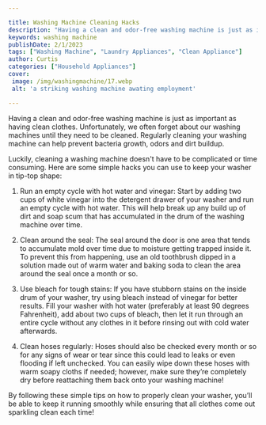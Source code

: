 ```yaml
---

title: Washing Machine Cleaning Hacks
description: "Having a clean and odor-free washing machine is just as important as having clean clothes. Unfortunately, we often forget about ou...learn more"
keywords: washing machine
publishDate: 2/1/2023
tags: ["Washing Machine", "Laundry Appliances", "Clean Appliance"]
author: Curtis
categories: ["Household Appliances"]
cover: 
 image: /img/washingmachine/17.webp
 alt: 'a striking washing machine awating employment'

---
```


Having a clean and odor-free washing machine is just as important as having clean clothes. Unfortunately, we often forget about our washing machines until they need to be cleaned. Regularly cleaning your washing machine can help prevent bacteria growth, odors and dirt buildup.

Luckily, cleaning a washing machine doesn't have to be complicated or time consuming. Here are some simple hacks you can use to keep your washer in tip-top shape: 

1) Run an empty cycle with hot water and vinegar: Start by adding two cups of white vinegar into the detergent drawer of your washer and run an empty cycle with hot water. This will help break up any build up of dirt and soap scum that has accumulated in the drum of the washing machine over time. 

2) Clean around the seal: The seal around the door is one area that tends to accumulate mold over time due to moisture getting trapped inside it. To prevent this from happening, use an old toothbrush dipped in a solution made out of warm water and baking soda to clean the area around the seal once a month or so. 

3) Use bleach for tough stains: If you have stubborn stains on the inside drum of your washer, try using bleach instead of vinegar for better results. Fill your washer with hot water (preferably at least 90 degrees Fahrenheit), add about two cups of bleach, then let it run through an entire cycle without any clothes in it before rinsing out with cold water afterwards. 

4) Clean hoses regularly: Hoses should also be checked every month or so for any signs of wear or tear since this could lead to leaks or even flooding if left unchecked. You can easily wipe down these hoses with warm soapy cloths if needed; however, make sure they’re completely dry before reattaching them back onto your washing machine! 
 
By following these simple tips on how to properly clean your washer, you’ll be able to keep it running smoothly while ensuring that all clothes come out sparkling clean each time!
